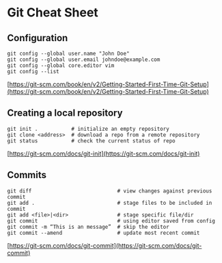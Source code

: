 # Git Cheat Sheet

## Configuration

```
git config --global user.name "John Doe"
git config --global user.email johndoe@example.com
git config --global core.editor vim
git config --list
```

[https://git-scm.com/book/en/v2/Getting-Started-First-Time-Git-Setup](https://git-scm.com/book/en/v2/Getting-Started-First-Time-Git-Setup)

## Creating a local repository

```
git init .           # initialize an empty repository
git clone <address>  # download a repo from a remote repository
git status           # check the current status of repo
```

[https://git-scm.com/docs/git-init](https://git-scm.com/docs/git-init)

## Commits

```
git diff                            # view changes against previous commit
git add .                           # stage files to be included in commit
git add <file>|<dir>                # stage specific file/dir
git commit                          # using editor saved from config
git commit -m “This is an message”  # skip the editor
git commit --amend                  # update most recent commit
```

[https://git-scm.com/docs/git-commit](https://git-scm.com/docs/git-commit)
